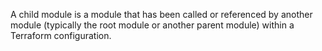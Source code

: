 A child module is a module that has been called or referenced by another module (typically the root module or another parent module) within a Terraform configuration.